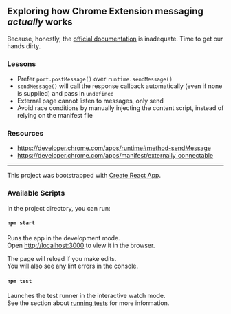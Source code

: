 ## Exploring how Chrome Extension messaging *actually* works

Because, honestly, the [official documentation](https://developer.chrome.com/extensions/messaging) is inadequate. Time to get our hands dirty.

### Lessons
- Prefer `port.postMessage()` over `runtime.sendMessage()`
- `sendMessage()` will call the response callback automatically (even if none is supplied) and pass in `undefined`
- External page cannot listen to messages, only send
- Avoid race conditions by manually injecting the content script, instead of relying on the manifest file

### Resources
- https://developer.chrome.com/apps/runtime#method-sendMessage
- https://developer.chrome.com/apps/manifest/externally_connectable

-----

This project was bootstrapped with [Create React App](https://github.com/facebook/create-react-app).

### Available Scripts

In the project directory, you can run:

#### `npm start`

Runs the app in the development mode.<br>
Open [http://localhost:3000](http://localhost:3000) to view it in the browser.

The page will reload if you make edits.<br>
You will also see any lint errors in the console.

#### `npm test`

Launches the test runner in the interactive watch mode.<br>
See the section about [running tests](https://facebook.github.io/create-react-app/docs/running-tests) for more information.
